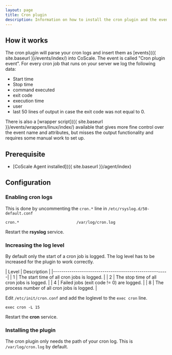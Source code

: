 ```yaml
---
layout: page
title: Cron plugin
description: Information on how to install the cron plugin and the events collected by the CoScale Cron plugin.
---
```


## How it works
The cron plugin will parse your cron logs and insert them as [events]({{ site.baseurl }}/events/index/) into CoScale.
The event is called "Cron plugin event". For every cron job that runs on your server we log the following data:

 * Start time
 * Stop time
 * command executed
 * exit code
 * execution time
 * user
 * last 50 lines of output in case the exit code was not equal to 0.

There is also a [wrapper script]({{ site.baseurl }}/events/wrappers/linux/index/) available that gives more fine control over the event name and attributes, but misses the output functionality and requires some manual work to set up.

## Prerequisite
* [CoScale Agent installed]({{ site.baseurl }}/agent/index)

## Configuration

### Enabling cron logs
This is done by uncommenting the `cron.*` line in `/etc/rsyslog.d/50-default.conf`

	cron.*                         /var/log/cron.log

Restart the **rsyslog** service.

### Increasing the log level
By default only the start of a cron job is logged. The log level has to be increased for the plugin to work correctly.

| Level |                  Description                   |
|--------------------------------------------------------|
|   1   | The start time of all cron jobs is logged.     |
|   2   | The stop time of all cron  jobs is logged.     |
|   4   | Failed jobs (exit code != 0) are logged.       |
|   8   | The process number of all cron jobs is logged. |

Edit `/etc/init/cron.conf` and add the loglevel to the `exec cron` line.

	exec cron -L 15

Restart the **cron** service.

### Installing the plugin
The cron plugin only needs the path of your cron log. This is `/var/log/cron.log` by default.
